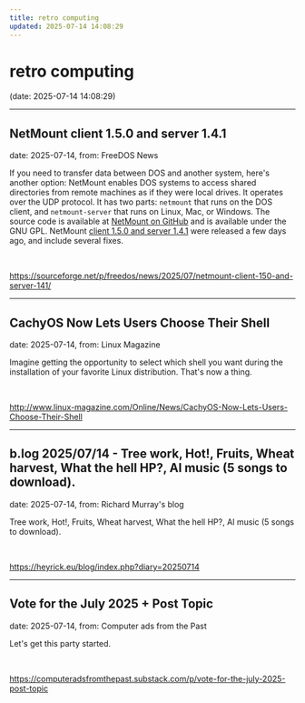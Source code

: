 ```yaml
---
title: retro computing
updated: 2025-07-14 14:08:29
---
```


# retro computing

(date: 2025-07-14 14:08:29)

---

## NetMount client 1.5.0 and server 1.4.1

date: 2025-07-14, from: FreeDOS News

<div class="markdown_content"><p>If you need to transfer data between DOS and another system, here's another option: NetMount enables DOS systems to access shared directories from remote machines as if they were local drives. It operates over the UDP protocol. It has two parts: <code>netmount</code> that runs on the DOS client, and <code>netmount-server</code> that runs on Linux, Mac, or Windows. The source code is available at <a class="" href="https://github.com/jrohel/NetMount" rel="nofollow">NetMount on GitHub</a> and is available under the GNU GPL. NetMount <a class="" href="https://github.com/jrohel/NetMount/releases/tag/client-v1.5.0%2Cserver-v1.4.1" rel="nofollow">client 1.5.0 and server 1.4.1</a> were released a few days ago, and include several fixes.</p></div> 

<br> 

<https://sourceforge.net/p/freedos/news/2025/07/netmount-client-150-and-server-141/>

---

## CachyOS Now Lets Users Choose Their Shell

date: 2025-07-14, from: Linux Magazine

<p>Imagine getting the opportunity to select which shell you want during the installation of your favorite Linux distribution. That's now a thing.</p> 

<br> 

<http://www.linux-magazine.com/Online/News/CachyOS-Now-Lets-Users-Choose-Their-Shell>

---

## b.log 2025/07/14 - Tree work, Hot!, Fruits, Wheat harvest, What the hell HP?, AI music (5 songs to download).

date: 2025-07-14, from: Richard Murray's blog

Tree work, Hot!, Fruits, Wheat harvest, What the hell HP?, AI music (5 songs to download). 

<br> 

<https://heyrick.eu/blog/index.php?diary=20250714>

---

## Vote for the July 2025 + Post Topic

date: 2025-07-14, from: Computer ads from the Past

Let's get this party started. 

<br> 

<https://computeradsfromthepast.substack.com/p/vote-for-the-july-2025-post-topic>


